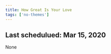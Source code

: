 ```yaml
---
title: How Great Is Your Love
tags: ['no-themes']
---
```


## Last schedulued: Mar 15, 2020          

None
